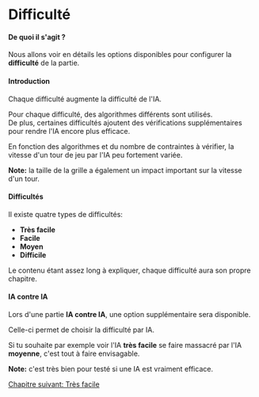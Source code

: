 # Difficulté

#### De quoi il s'agit ?

Nous allons voir en détails les options disponibles pour configurer la **difficulté** de la partie.

#### Introduction

Chaque difficulté augmente la difficulté de l'IA.  

Pour chaque difficulté, des algorithmes différents sont utilisés.  
De plus, certaines difficultés ajoutent des vérifications supplémentaires pour rendre l'IA encore plus efficace.

En fonction des algorithmes et du nombre de contraintes à vérifier, la vitesse d'un tour de jeu par l'IA peu fortement variée.

**Note:** la taille de la grille a également un impact important sur la vitesse d'un tour.

#### Difficultés

Il existe quatre types de difficultés:

- **Très facile**
- **Facile**
- **Moyen**
- **Difficile**

Le contenu étant assez long à expliquer, chaque difficulté aura son propre chapitre.

#### IA contre IA

Lors d'une partie **IA contre IA**, une option supplémentaire sera disponible.

Celle-ci permet de choisir la difficulté par IA.

Si tu souhaite par exemple voir l'IA **très facile** se faire massacré par l'IA **moyenne**, c'est tout à faire envisagable.

**Note:** c'est très bien pour testé si une IA est vraiment efficace.

<a href="{{ site.baseUrl }}config/very-easy/" class="btn btn-green">Chapitre suivant: Très facile</a>
